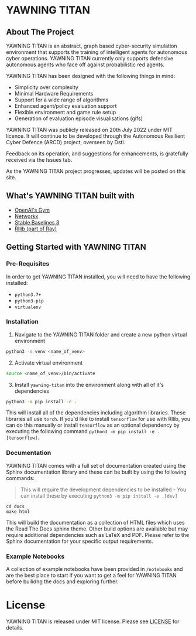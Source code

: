# YAWNING TITAN

## About The Project
YAWNING TITAN is an abstract, graph based cyber-security simulation environment that supports the training of
intelligent agents for autonomous cyber operations. YAWNING TITAN currently only supports defensive autonomous agents
who face off against probabilistic red agents.

YAWNING TITAN has been designed with the following things in mind:
- Simplicity over complexity
- Minimal Hardware Requirements
- Support for a wide range of algorithms
- Enhanced agent/policy evaluation support
- Flexible environment and game rule setup
- Generation of evaluation episode visualisations (gifs)

YAWNING TITAN was publicly released on 20th July 2022 under MIT licence. It will continue to be developed through the Autonomous Resilient Cyber Defence (ARCD) project, overseen by Dstl.

Feedback on its operation, and suggestions for enhancements, is gratefully received via the Issues tab.

As the YAWNING TITAN project progresses, updates will be posted on this site.

## What's YAWNING TITAN built with

- [OpenAI's Gym](https://gym.openai.com/)
- [Networkx](https://github.com/networkx/networkx)
- [Stable Baselines 3](https://github.com/DLR-RM/stable-baselines3)
- [Rllib (part of Ray)](https://github.com/ray-project/ray)

## Getting Started with YAWNING TITAN

### Pre-Requisites

In order to get YAWNING TITAN installed, you will need to have the following installed:
- `python3.7+`
- `python3-pip`
- `virtualenv`

### Installation
1. Navigate to the YAWNING TITAN folder and create a new python virtual environment
```bash
python3 -m venv <name_of_venv>
```
2. Activate virtual environment
```bash
source <name_of_venv>/bin/activate
```
3. Install `yawning-titan` into the environment along with all of it's dependencies
```bash
python3 -m pip install -e .
```
This will install all of the dependencies including algorithm libraries. These libraries
all use `torch`. If you'd like to install `tensorflow` for use with Rllib, you can do this manually
or install `tensorflow` as an optional dependency by executing the following command `python3 -m pip install -e .[tensorflow]`.

### Documentation

YAWNING TITAN comes with a full set of documentation created using the Sphinx documentation library and these can be built by using the following commands:
> This will require the development dependencies to be installed - You can install these by executing  ``python3 -m pip install -e .[dev]``
```
cd docs
make html
```
This will build the documentation as a collection of HTML files which uses the Read The Docs sphinx theme. Other build options are available but may require additional dependencies such as LaTeX and PDF.
Please refer to the Sphinx documentation for your specific output requirements.

### Example Notebooks

A collection of example notebooks have been provided in `/notebooks` and are the best place to start if you want to get a feel for YAWNING TITAN before builidng the docs and exploring
further.

# License

YAWNING TITAN is released under MIT license. Please see [LICENSE](LICENSE) for details.
